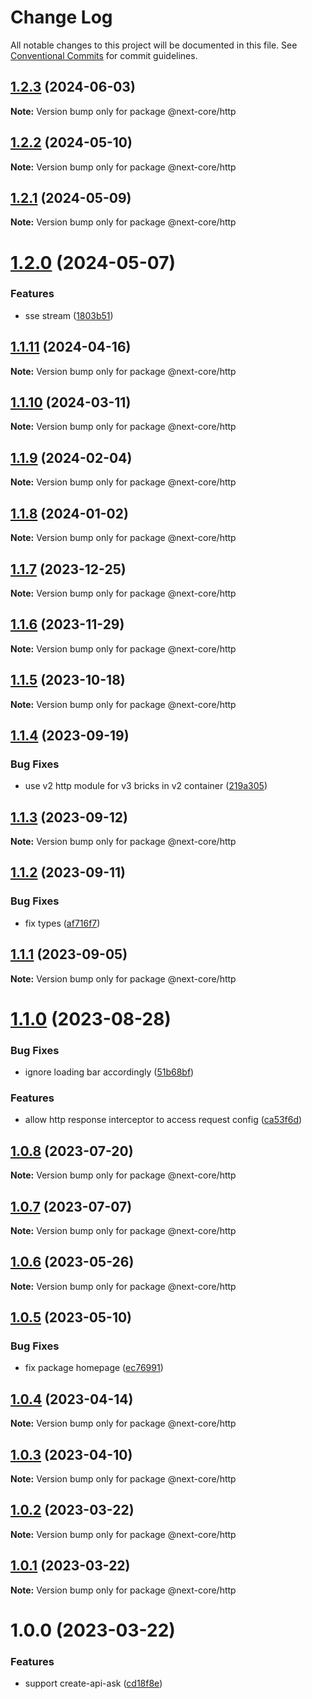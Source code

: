 # Change Log

All notable changes to this project will be documented in this file.
See [Conventional Commits](https://conventionalcommits.org) for commit guidelines.

## [1.2.3](https://github.com/easyops-cn/next-core/compare/@next-core/http@1.2.2...@next-core/http@1.2.3) (2024-06-03)

**Note:** Version bump only for package @next-core/http





## [1.2.2](https://github.com/easyops-cn/next-core/compare/@next-core/http@1.2.1...@next-core/http@1.2.2) (2024-05-10)

**Note:** Version bump only for package @next-core/http





## [1.2.1](https://github.com/easyops-cn/next-core/compare/@next-core/http@1.2.0...@next-core/http@1.2.1) (2024-05-09)

**Note:** Version bump only for package @next-core/http





# [1.2.0](https://github.com/easyops-cn/next-core/compare/@next-core/http@1.1.11...@next-core/http@1.2.0) (2024-05-07)


### Features

* sse stream ([1803b51](https://github.com/easyops-cn/next-core/commit/1803b512128779bcf311f3ef43278d1a7dad7981))





## [1.1.11](https://github.com/easyops-cn/next-core/compare/@next-core/http@1.1.10...@next-core/http@1.1.11) (2024-04-16)

**Note:** Version bump only for package @next-core/http





## [1.1.10](https://github.com/easyops-cn/next-core/compare/@next-core/http@1.1.9...@next-core/http@1.1.10) (2024-03-11)

**Note:** Version bump only for package @next-core/http





## [1.1.9](https://github.com/easyops-cn/next-core/compare/@next-core/http@1.1.8...@next-core/http@1.1.9) (2024-02-04)

**Note:** Version bump only for package @next-core/http





## [1.1.8](https://github.com/easyops-cn/next-core/compare/@next-core/http@1.1.7...@next-core/http@1.1.8) (2024-01-02)

**Note:** Version bump only for package @next-core/http





## [1.1.7](https://github.com/easyops-cn/next-core/compare/@next-core/http@1.1.6...@next-core/http@1.1.7) (2023-12-25)

**Note:** Version bump only for package @next-core/http





## [1.1.6](https://github.com/easyops-cn/next-core/compare/@next-core/http@1.1.5...@next-core/http@1.1.6) (2023-11-29)

**Note:** Version bump only for package @next-core/http





## [1.1.5](https://github.com/easyops-cn/next-core/compare/@next-core/http@1.1.4...@next-core/http@1.1.5) (2023-10-18)

**Note:** Version bump only for package @next-core/http





## [1.1.4](https://github.com/easyops-cn/next-core/compare/@next-core/http@1.1.3...@next-core/http@1.1.4) (2023-09-19)


### Bug Fixes

* use v2 http module for v3 bricks in v2 container ([219a305](https://github.com/easyops-cn/next-core/commit/219a30514f300563bed7ed932c7de2cc29b5114a))





## [1.1.3](https://github.com/easyops-cn/next-core/compare/@next-core/http@1.1.2...@next-core/http@1.1.3) (2023-09-12)

**Note:** Version bump only for package @next-core/http





## [1.1.2](https://github.com/easyops-cn/next-core/compare/@next-core/http@1.1.1...@next-core/http@1.1.2) (2023-09-11)


### Bug Fixes

* fix types ([af716f7](https://github.com/easyops-cn/next-core/commit/af716f72ff859a356eb7b8f16e122d95c1ccff0a))





## [1.1.1](https://github.com/easyops-cn/next-core/compare/@next-core/http@1.1.0...@next-core/http@1.1.1) (2023-09-05)

**Note:** Version bump only for package @next-core/http





# [1.1.0](https://github.com/easyops-cn/next-core/compare/@next-core/http@1.0.8...@next-core/http@1.1.0) (2023-08-28)


### Bug Fixes

* ignore loading bar accordingly ([51b68bf](https://github.com/easyops-cn/next-core/commit/51b68bfe4dfe28f563ac55d5e9a4b9616aea41b4))


### Features

* allow http response interceptor to access request config ([ca53f6d](https://github.com/easyops-cn/next-core/commit/ca53f6d9a0e0338d20b51dbe51f37c8d6f4d4ad6))





## [1.0.8](https://github.com/easyops-cn/next-core/compare/@next-core/http@1.0.7...@next-core/http@1.0.8) (2023-07-20)

**Note:** Version bump only for package @next-core/http





## [1.0.7](https://github.com/easyops-cn/next-core/compare/@next-core/http@1.0.6...@next-core/http@1.0.7) (2023-07-07)

**Note:** Version bump only for package @next-core/http





## [1.0.6](https://github.com/easyops-cn/next-core/compare/@next-core/http@1.0.5...@next-core/http@1.0.6) (2023-05-26)

**Note:** Version bump only for package @next-core/http





## [1.0.5](https://github.com/easyops-cn/next-core/compare/@next-core/http@1.0.4...@next-core/http@1.0.5) (2023-05-10)


### Bug Fixes

* fix package homepage ([ec76991](https://github.com/easyops-cn/next-core/commit/ec76991f1b55bebbced980f43e788070e6d4f2f7))





## [1.0.4](https://github.com/easyops-cn/next-core/compare/@next-core/http@1.0.3...@next-core/http@1.0.4) (2023-04-14)

**Note:** Version bump only for package @next-core/http





## [1.0.3](https://github.com/easyops-cn/next-core/compare/@next-core/http@1.0.2...@next-core/http@1.0.3) (2023-04-10)

**Note:** Version bump only for package @next-core/http





## [1.0.2](https://github.com/easyops-cn/next-core/compare/@next-core/http@1.0.1...@next-core/http@1.0.2) (2023-03-22)

**Note:** Version bump only for package @next-core/http

## [1.0.1](https://github.com/easyops-cn/next-core/compare/@next-core/http@1.0.0...@next-core/http@1.0.1) (2023-03-22)

**Note:** Version bump only for package @next-core/http

# 1.0.0 (2023-03-22)

### Features

- support create-api-ask ([cd18f8e](https://github.com/easyops-cn/next-core/commit/cd18f8e9d3df2676105438d7f772b713b615cf2a))
